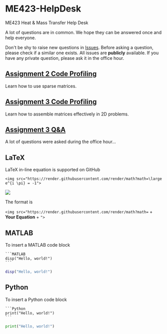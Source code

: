 # ME423-HelpDesk
ME423 Heat &amp; Mass Transfer Help Desk

A lot of questions are in common. We hope they can be answered once and help everyone. 

Don't be shy to raise new questions in [Issues](https://github.com/BrushXue/ME423-HelpDesk/issues). Before asking a question, please check if a similar one exists. All issues are **publicly** available. If you have any private question, please ask it in the office hour.

## [Assignment 2 Code Profiling](https://github.com/BrushXue/ME423-HelpDesk/blob/main/Assignment2.md)
Learn how to use sparse matrices.

## [Assignment 3 Code Profiling](https://github.com/BrushXue/ME423-HelpDesk/blob/main/Assignment3.md)
Learn how to assemble matrices effectively in 2D problems.

## [Assignment 3 Q&A](https://github.com/BrushXue/ME423-HelpDesk/blob/main/Assignment3QA.md)
A lot of questions were asked during the office hour...

## LaTeX
LaTeX in-line equation is supported on GitHub
```
<img src="https://render.githubusercontent.com/render/math?math=\large e^{i \pi} = -1">
```
<img src="https://render.githubusercontent.com/render/math?math=\large e^{i \pi} = -1">

The format is

`<img src="https://render.githubusercontent.com/render/math?math=` + **Your Equation** + `">`

## MATLAB

To insert a MATLAB code block
~~~
```MATLAB
disp("Hello, world!")
```
~~~
```MATLAB
disp("Hello, world!")
```
## Python

To insert a Python code block
~~~
```Python
print("Hello, world!")
```
~~~
```Python
print("Hello, world!")
```
